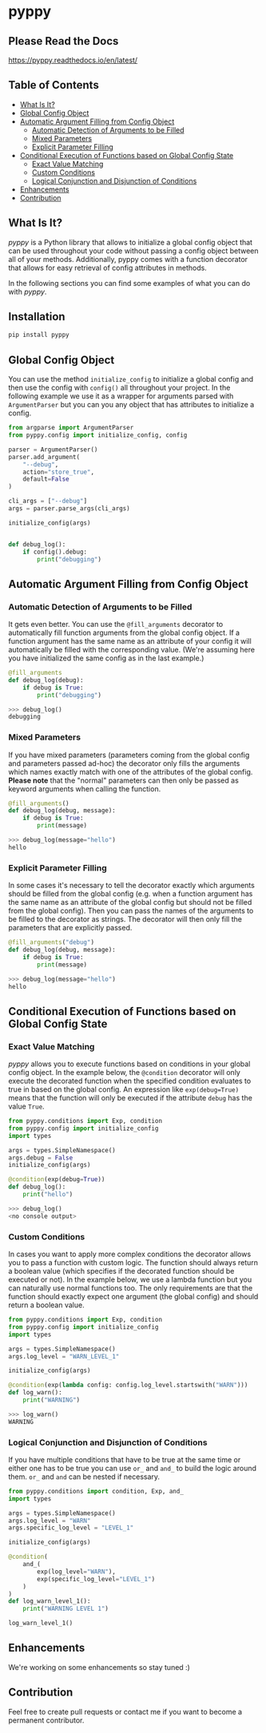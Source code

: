 # pyppy
## Please Read the Docs
https://pyppy.readthedocs.io/en/latest/
## Table of Contents
* [What Is It?](#what-is-it)
* [Global Config Object](#global-config-object)
* [Automatic Argument Filling from Config Object](#automatic-argument-filling-from-config-object)
    + [Automatic Detection of Arguments to be Filled](#automatic-detection-of-arguments-to-be-filled)
    + [Mixed Parameters](#mixed-parameters)
    + [Explicit Parameter Filling](#explicit-parameter-filling)
* [Conditional Execution of Functions based on Global Config State](#conditional-execution-of-functions-based-on-global-config-state)
    + [Exact Value Matching](#exact-value-matching)
    + [Custom Conditions](#custom-conditions)
    + [Logical Conjunction and Disjunction of Conditions](#logical-conjunction-and-disjunction-of-conditions)
* [Enhancements](#enhancements)
* [Contribution](#contribution)

## What Is It?
*pyppy* is a Python library that allows to initialize a global config object that can be used
throughout your code without passing a config object between all of your methods. Additionally, 
pyppy comes with a function decorator that allows for easy retrieval of config attributes in methods.

In the following sections you can find some examples of what you can do with *pyppy*.

## Installation
```bash
pip install pyppy
```

## Global Config Object
You can use the method ```initialize_config``` to initialize a global config and then use
the config with ```config()``` all throughout your project. In the following example we use 
it as a wrapper for arguments parsed with ```ArgumentParser``` but you can you any object
that has attributes to initialize a config.  
```python
from argparse import ArgumentParser
from pyppy.config import initialize_config, config

parser = ArgumentParser()
parser.add_argument(
    "--debug",
    action="store_true",
    default=False
)

cli_args = ["--debug"]
args = parser.parse_args(cli_args)

initialize_config(args)


def debug_log():
    if config().debug:
        print("debugging")
```
## Automatic Argument Filling from Config Object
### Automatic Detection of Arguments to be Filled
It gets even better. You can use the ```@fill_arguments``` decorator to automatically fill
function arguments from the global config object. If a function argument has the same name 
as an attribute of your config it will automatically be filled with the corresponding value.
(We're assuming here you have initialized the same config as in the last example.)
```python
@fill_arguments
def debug_log(debug):
    if debug is True:
        print("debugging")

>>> debug_log()
debugging
```
### Mixed Parameters
If you have mixed parameters (parameters coming from the global config and parameters passed ad-hoc)
the decorator only fills the arguments which names exactly match with one of the attributes of 
the global config. **Please note** that the "normal" parameters
can then only be passed as keyword arguments when calling the function.   
```python
@fill_arguments()
def debug_log(debug, message):
    if debug is True:
        print(message)

>>> debug_log(message="hello")
hello
```
### Explicit Parameter Filling
In some cases it's necessary to tell the decorator exactly which arguments should be filled
from the global config (e.g. when a function argument has the same name as an attribute of the 
global config but should not be filled from the global config). Then you can pass the names of
the arguments to be filled to the decorator as strings. The decorator will then only fill the
parameters that are explicitly passed.
```python
@fill_arguments("debug")
def debug_log(debug, message):
    if debug is True:
        print(message)

>>> debug_log(message="hello")
hello 
```
## Conditional Execution of Functions based on Global Config State
### Exact Value Matching
*pyppy* allows you to execute functions based on conditions in your global config object.
In the example below, the ```@condition``` decorator will only execute the decorated function
when the specified condition evaluates to true in based on the global config. An expression
like ```exp(debug=True)``` means that the function will only be executed if the attribute ```debug```
has the value ```True```. 
```python
from pyppy.conditions import Exp, condition
from pyppy.config import initialize_config
import types

args = types.SimpleNamespace()
args.debug = False
initialize_config(args)

@condition(exp(debug=True))
def debug_log():
    print("hello")

>>> debug_log()
<no console output>
```
### Custom Conditions
In cases you want to apply more complex conditions the decorator allows you to pass
a function with custom logic. The function should always return a boolean value (which
specifies if the decorated function should be executed or not). In the example below, we
use a lambda function but you can naturally use normal functions too. The only requirements
are that the function should exactly expect one argument (the global config) and should return
a boolean value.
```python
from pyppy.conditions import Exp, condition
from pyppy.config import initialize_config
import types

args = types.SimpleNamespace()
args.log_level = "WARN_LEVEL_1"

initialize_config(args)

@condition(exp(lambda config: config.log_level.startswith("WARN")))
def log_warn():
    print("WARNING")

>>> log_warn()
WARNING
```
### Logical Conjunction and Disjunction of Conditions
If you have multiple conditions that have to be true at the same time or either one has
to be true you can use ```or_``` and ```and_``` to build the logic around them. ```or_``` and
```and``` can be nested if necessary. 

```python
from pyppy.conditions import condition, Exp, and_
import types

args = types.SimpleNamespace()
args.log_level = "WARN"
args.specific_log_level = "LEVEL_1"

initialize_config(args)

@condition(
    and_(
        exp(log_level="WARN"),
        exp(specific_log_level="LEVEL_1")
    )
)
def log_warn_level_1():
    print("WARNING LEVEL 1")

log_warn_level_1()
```
## Enhancements
We're working on some enhancements so stay tuned :)

## Contribution
Feel free to create pull requests or contact me if you want to become a permanent 
contributor. 
